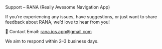 Support – RANA (Really Awesome Navigation App)

If you’re experiencing any issues, have suggestions, or just want to share feedback about RANA, we’d love to hear from you!

📧 Contact Email: rana.ios.app@gmail.com

We aim to respond within 2–3 business days.
